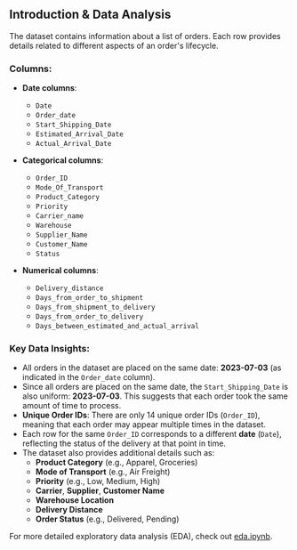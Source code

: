 ## Introduction & Data Analysis

The dataset contains information about a list of orders. Each row provides details related to different aspects of an order's lifecycle.

### Columns:
- **Date columns**:
  - `Date`
  - `Order_date`
  - `Start_Shipping_Date`
  - `Estimated_Arrival_Date`
  - `Actual_Arrival_Date`

- **Categorical columns**:
  - `Order_ID`
  - `Mode_Of_Transport`
  - `Product_Category`
  - `Priority`
  - `Carrier_name`
  - `Warehouse`
  - `Supplier_Name`
  - `Customer_Name`
  - `Status`

- **Numerical columns**:
  - `Delivery_distance`
  - `Days_from_order_to_shipment`
  - `Days_from_shipment_to_delivery`
  - `Days_from_order_to_delivery`
  - `Days_between_estimated_and_actual_arrival`

### Key Data Insights:
- All orders in the dataset are placed on the same date: **2023-07-03** (as indicated in the `Order_date` column).
- Since all orders are placed on the same date, the `Start_Shipping_Date` is also uniform: **2023-07-03**. This suggests that each order took the same amount of time to process.
- **Unique Order IDs**: There are only 14 unique order IDs (`Order_ID`), meaning that each order may appear multiple times in the dataset.
- Each row for the same `Order_ID` corresponds to a different **date** (`Date`), reflecting the status of the delivery at that point in time.
- The dataset also provides additional details such as:
  - **Product Category** (e.g., Apparel, Groceries)
  - **Mode of Transport** (e.g., Air Freight)
  - **Priority** (e.g., Low, Medium, High)
  - **Carrier**, **Supplier**, **Customer Name**
  - **Warehouse Location**
  - **Delivery Distance**
  - **Order Status** (e.g., Delivered, Pending)

For more detailed exploratory data analysis (EDA), check out [eda.ipynb](/exploratory_data_analysis/eda.ipynb).